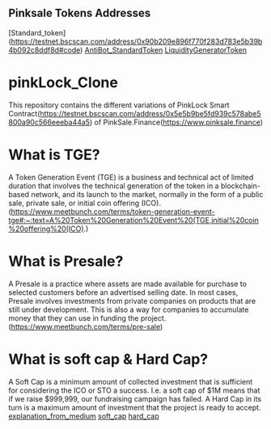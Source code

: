 ## Pinksale Tokens Addresses
[Standard_token] (https://testnet.bscscan.com/address/0x90b209e896f770f283d783e5b39b4b092c8ddf8d#code)
[AntiBot_StandardToken](https://testnet.bscscan.com/address/0x32033771c835a9cbd935b5f3940036d505b51e94#readContract)
[LiquidityGeneratorToken](https://testnet.bscscan.com/address/0x4eb7aecb37aa7e01f1c9e119fb4e3bb164eff356#code)



# pinkLock_Clone
This repository contains the different variations of PinkLock Smart Contract(https://testnet.bscscan.com/address/0x5e5b9be5fd939c578abe5800a90c566eeeba44a5) of PinkSale.Finance(https://www.pinksale.finance)


# What is TGE?
A Token Generation Event (TGE) is a business and technical act of limited duration that involves the technical generation of the token in a blockchain-based network, and its launch to the market, normally in the form of a public sale, private sale, or initial coin offering (ICO).
(https://www.meetbunch.com/terms/token-generation-event-tge#:~:text=A%20Token%20Generation%20Event%20(TGE,initial%20coin%20offering%20(ICO).)


# What is Presale?
A Presale is a practice where assets are made available for purchase to selected customers before an advertised selling date. In most cases, Presale involves investments from private companies on products that are still under development. This is also a way for companies to accumulate money that they can use in funding the project.
(https://www.meetbunch.com/terms/pre-sale)


# What is soft cap & Hard Cap?
A Soft Cap is a minimum amount of collected investment that is sufficient for considering the ICO or STO a success. I.e. a soft cap of $1M means that if we raise $999,999, our fundraising campaign has failed. A Hard Cap in its turn is a maximum amount of investment that the project is ready to accept.
[explanation_from_medium](https://medium.com/@Priority_Token/the-basics-setting-a-soft-cap-hard-cap-for-your-ico-sto-a43372827402#:~:text=A%20Soft%20Cap%20is%20a,project%20is%20ready%20to%20accept.)
[soft_cap](https://www.bitdegree.org/crypto/learn/crypto-terms/what-is-soft-cap)
[hard_cap](https://www.bitdegree.org/crypto/learn/crypto-terms/what-is-hard-cap)